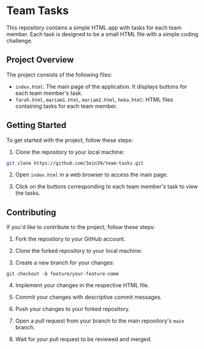 # Team Tasks

This repository contains a simple HTML app with tasks for each team member. Each task is designed to be a small HTML file with a simple coding challenge.

## Project Overview

The project consists of the following files:

- `index.html`: The main page of the application. It displays buttons for each team member's task.
- `farah.html`, `mariam1.html`, `mariam2.html`, `heba.html`: HTML files containing tasks for each team member.

## Getting Started

To get started with the project, follow these steps:

1. Clone the repository to your local machine:

```bash
git clone https://github.com/3ein39/team-tasks.git
```

2. Open `index.html` in a web browser to access the main page.

3. Click on the buttons corresponding to each team member's task to view the tasks.

## Contributing

If you'd like to contribute to the project, follow these steps:

1. Fork the repository to your GitHub account.

2. Clone the forked repository to your local machine:

3. Create a new branch for your changes:

`git checkout -b feature/your-feature-name`

4. Implement your changes in the respective HTML file.

5. Commit your changes with descriptive commit messages.

6. Push your changes to your forked repository.

7. Open a pull request from your branch to the main repository's `main` branch.

8. Wait for your pull request to be reviewed and merged.
